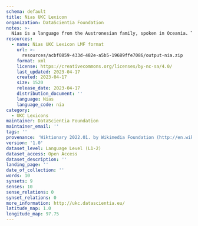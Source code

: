 ```yaml
---
schema: default
title: Nias UKC Lexicon
organization: DataScientia Foundation
notes: >-
  Nias is a language from the Austronesian family, spoken in Oceania. The UKC Lexicon of Nias is represented as a lexico-semantic network. It consists of words, word senses, synsets, as well as sense-level and synset-level relationships.
resources:
  - name: Nias UKC Lexicon LMF format
    url: >-
      resources/acbf0859-433d-482e-a5b5-19689ffe7086/output-nia.zip
    format: xml
    license: https://creativecommons.org/licenses/by-nc-sa/4.0/
    last_updated: 2023-04-17
    created: 2023-04-17
    size: 1520
    release_date: 2023-04-17
    distribution_document: ''
    language: Nias
    language_code: nia
category:
  - UKC Lexicons
maintainer: DataScientia Foundation
maintainer_email: ''
tags: ''
provenance: 'Wiktionary 2022.01. by Wikimedia Foundation (http://en.wiktionary.org); CogNet 2.1 by Khuyagbaatar Batsuren, National University of Mongolia (http://cognet.ukc.disi.unitn.it); Princeton WordNet 2.1 by Princeton University (https://wordnet.princeton.edu)'
version: '1.0'
dataset_level: Language Level (L1-2)
dataset_access: Open Access
dataset_description: ''
landing_page: ''
date_of_collection: ''
words: 10
synsets: 9
senses: 10
sense_relations: 0
synset_relations: 0
more_information: http://ukc.datascientia.eu/
latitude_map: 1.0
longitude_map: 97.75
---
```

